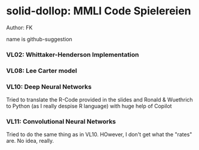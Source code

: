 # solid-dollop: MMLI Code Spielereien

Author: FK

name is github-suggestion

### VL02: Whittaker-Henderson Implementation

### VL08: Lee Carter model

### VL10: Deep Neural Networks
Tried to translate the R-Code provided in the slides and Ronald & Wuethrich to Python (as I really despise R language) with huge help of Copilot

### VL11: Convolutional Neural Networks
Tried to do the same thing as in VL10. HOwever, I don't get what the "rates" are. No idea, really.
